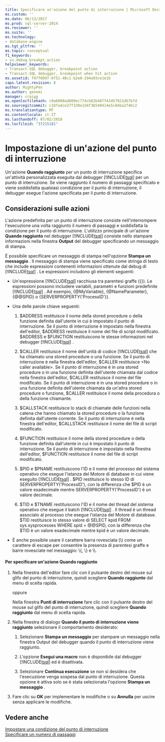 ```yaml
---
title: Specificare un'azione del punto di interruzione | Microsoft Docs
ms.custom: ''
ms.date: 06/13/2017
ms.prod: sql-server-2014
ms.reviewer: ''
ms.suite: ''
ms.technology:
- database-engine
ms.tgt_pltfrm: ''
ms.topic: conceptual
f1_keywords:
- vs.debug.breakpt.action
helpviewer_keywords:
- Transact-SQL debugger, breakpoint action
- Transact-SQL debugger, breakpoint when hit action
ms.assetid: f97f0097-6f51-40c1-b2e0-294a93ce1e1b
caps.latest.revision: 8
author: MightyPen
ms.author: genemi
manager: craigg
ms.openlocfilehash: c9a6008ad889ec774cb82b48ff43457921d67bfd
ms.sourcegitcommit: c18fadce27f330e1d4f36549414e5c84ba2f46c2
ms.translationtype: MT
ms.contentlocale: it-IT
ms.lasthandoff: 07/02/2018
ms.locfileid: "37215181"
---
```

# <a name="specify-a-breakpoint-action"></a>Impostazione di un'azione del punto di interruzione
  Un'azione **Quando raggiunto** per un punto di interruzione specifica un'attività personalizzata eseguita dal debugger [!INCLUDE[tsql](../../includes/tsql-md.md)] per un punto di interruzione. Se viene raggiunto il numero di passaggi specificato e viene soddisfatta qualsiasi condizione per il punto di interruzione, il debugger esegue l'azione specificata per il punto di interruzione.  
  
##  <a name="BKMK_ActionConsiderations"></a> Considerazioni sulle azioni  
 L'azione predefinita per un punto di interruzione consiste nell'interrompere l'esecuzione una volta raggiunto il numero di passaggi e soddisfatta la condizione per il punto di interruzione. L'utilizzo principale di un'azione **Quando raggiunto** nel debugger [!INCLUDE[tsql](../../includes/tsql-md.md)] consiste nello stampare informazioni nella finestra **Output** del debugger specificando un messaggio di stampa.  
  
 È possibile specificare un messaggio di stampa nell'opzione **Stampa un messaggio** . Il messaggio di stampa viene specificato come stringa di testo che include espressioni contenenti informazioni ottenute dal debug di [!INCLUDE[tsql](../../includes/tsql-md.md)] . Le espressioni includono gli elementi seguenti:  
  
-   Un'espressione [!INCLUDE[tsql](../../includes/tsql-md.md)] racchiusa tra parentesi graffe ({}). Le espressioni possono includere variabili, parametri e funzioni predefinite [!INCLUDE[tsql](../../includes/tsql-md.md)] . Ad esempio, {@MyVariable}, {@NameParameter}, {@@SPID} o {SERVERPROPERTY('ProcessID')}.  
  
-   Una delle parole chiave seguenti:  
  
    1.  $ADDRESS restituisce il nome della stored procedure o della funzione definita dall'utente in cui è impostato il punto di interruzione. Se il punto di interruzione è impostato nella finestra dell'editor, $ADDRESS restituisce il nome del file di script modificato. $ADDRESS e $FUNCTION restituiscono le stesse informazioni nel debugger [!INCLUDE[tsql](../../includes/tsql-md.md)] .  
  
    2.  $CALLER restituisce il nome dell'unità di codice [!INCLUDE[tsql](../../includes/tsql-md.md)] che ha chiamato una stored procedure o una funzione. Se il punto di interruzione è nella finestra dell'editor, $CALLER restituisce \<No caller available>. Se il punto di interruzione è in una stored procedure o in una funzione definita dell'utente chiamata dal codice nella finestra dell'editor, $CALLER restituisce il nome del file modificato. Se il punto di interruzione è in una stored procedure o in una funzione definita dell'utente chiamata da un'altra stored procedure o funzione, $CALLER restituisce il nome della procedura o della funzione chiamante.  
  
    3.  $CALLSTACK restituisce lo stack di chiamate delle funzioni nella catena che hanno chiamato la stored procedure o la funzione definita dall'utente corrente. Se il punto di interruzione è nella finestra dell'editor, $CALLSTACK restituisce il nome del file di script modificato.  
  
    4.  $FUNCTION restituisce il nome della stored procedure o della funzione definita dall'utente in cui è impostato il punto di interruzione. Se il punto di interruzione è impostato nella finestra dell'editor, $FUNCTION restituisce il nome del file di script modificato.  
  
    5.  $PID e $PNAME restituiscono l'ID e il nome del processo del sistema operativo che esegue l'istanza del Motore di database in cui viene eseguito [!INCLUDE[tsql](../../includes/tsql-md.md)] . $PID restituisce lo stesso ID di SERVERPROPERTY('ProcessID'), con la differenza che $PID è un valore esadecimale mentre SERVERPROPERTY('ProcessID') è un valore decimale.  
  
    6.  $TID e $TNAME restituiscono l'ID e il nome del thread del sistema operativo che esegue il batch [!INCLUDE[tsql](../../includes/tsql-md.md)] . Il thread è un thread associato al processo che esegue l'istanza del Motore di database. $TID restituisce lo stesso valore di SELECT kpid FROM sys.sysprocesses WHERE spid = @@SPID, con la differenza che $TID è un valore esadecimale mentre kpid è un valore decimale.  
  
-   È anche possibile usare il carattere barra rovesciata (\\) come un carattere di escape per consentire la presenza di parentesi graffe e barre rovesciate nel messaggio: \\{, \\} e \\\\.  
  
#### <a name="to-specify-a-when-hit-action"></a>Per specificare un'azione Quando raggiunto  
  
1.  Nella finestra dell'editor fare clic con il pulsante destro del mouse sul glifo del punto di interruzione, quindi scegliere **Quando raggiunto** dal menu di scelta rapida.  
  
     oppure  
  
     Nella finestra **Punti di interruzione** fare clic con il pulsante destro del mouse sul glifo del punto di interruzione, quindi scegliere **Quando raggiunto** dal menu di scelta rapida.  
  
2.  Nella finestra di dialogo **Quando il punto di interruzione viene raggiunto** selezionare il comportamento desiderato:  
  
    1.  Selezionare **Stampa un messaggio** per stampare un messaggio nella finestra Output del debugger quando il punto di interruzione viene raggiunto.  
  
    2.  L'opzione **Esegui una macro** non è disponibile dal debugger [!INCLUDE[tsql](../../includes/tsql-md.md)] ed è disattivata.  
  
    3.  Selezionare **Continua esecuzione** se non si desidera che l'esecuzione venga sospesa dal punto di interruzione. Questa opzione è attiva solo se è stata selezionata l'opzione **Stampa un messaggio** .  
  
3.  Fare clic su **OK** per implementare le modifiche o su **Annulla** per uscire senza applicare le modifiche.  
  
## <a name="see-also"></a>Vedere anche  
 [Impostare una condizione del punto di interruzione](specify-a-breakpoint-condition.md)   
 [Specificare un numero di passaggi](specify-a-hit-count.md)  
  
  
